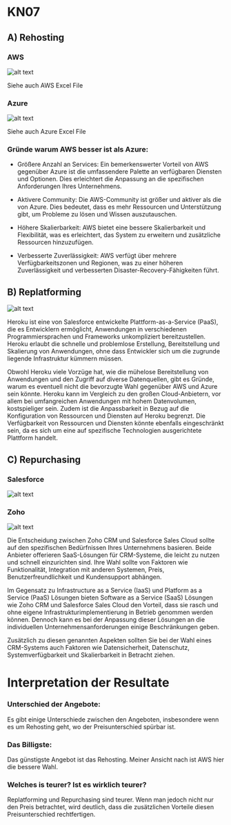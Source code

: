 # KN07

## A) Rehosting

### AWS
![alt text](https://github.com/duyminh-nguyen/TBZ_m346_mingu/blob/main/KN07/imgs/Amazon.png?raw=true)

Siehe auch AWS Excel File

### Azure
![alt text](https://github.com/duyminh-nguyen/TBZ_m346_mingu/blob/main/KN07/imgs/Azure.png?raw=true)

Siehe auch Azure Excel File

### Gründe warum AWS besser ist als Azure:

- Größere Anzahl an Services: Ein bemerkenswerter Vorteil von AWS gegenüber Azure ist die umfassendere Palette an verfügbaren Diensten und Optionen. Dies erleichtert die Anpassung an die spezifischen Anforderungen Ihres Unternehmens.

- Aktivere Community: Die AWS-Community ist größer und aktiver als die von Azure. Dies bedeutet, dass es mehr Ressourcen und Unterstützung gibt, um Probleme zu lösen und Wissen auszutauschen.

- Höhere Skalierbarkeit: AWS bietet eine bessere Skalierbarkeit und Flexibilität, was es erleichtert, das System zu erweitern und zusätzliche Ressourcen hinzuzufügen.

- Verbesserte Zuverlässigkeit: AWS verfügt über mehrere Verfügbarkeitszonen und Regionen, was zu einer höheren Zuverlässigkeit und verbesserten Disaster-Recovery-Fähigkeiten führt.

## B) Replatforming
![alt text](https://github.com/duyminh-nguyen/TBZ_m346_mingu/blob/main/KN07/imgs/Heroku.png?raw=true)

Heroku ist eine von Salesforce entwickelte Plattform-as-a-Service (PaaS), die es Entwicklern ermöglicht, Anwendungen in verschiedenen Programmiersprachen und Frameworks unkompliziert bereitzustellen. Heroku erlaubt die schnelle und problemlose Erstellung, Bereitstellung und Skalierung von Anwendungen, ohne dass Entwickler sich um die zugrunde liegende Infrastruktur kümmern müssen.

Obwohl Heroku viele Vorzüge hat, wie die mühelose Bereitstellung von Anwendungen und den Zugriff auf diverse Datenquellen, gibt es Gründe, warum es eventuell nicht die bevorzugte Wahl gegenüber AWS und Azure sein könnte. Heroku kann im Vergleich zu den großen Cloud-Anbietern, vor allem bei umfangreichen Anwendungen mit hohem Datenvolumen, kostspieliger sein. Zudem ist die Anpassbarkeit in Bezug auf die Konfiguration von Ressourcen und Diensten auf Heroku begrenzt. Die Verfügbarkeit von Ressourcen und Diensten könnte ebenfalls eingeschränkt sein, da es sich um eine auf spezifische Technologien ausgerichtete Plattform handelt.

## C) Repurchasing

### Salesforce
![alt text](https://github.com/duyminh-nguyen/TBZ_m346_mingu/blob/main/KN07/imgs/Salesforce.png?raw=true)

### Zoho
![alt text](https://github.com/duyminh-nguyen/TBZ_m346_mingu/blob/main/KN07/imgs/Zoho.png?raw=true)

Die Entscheidung zwischen Zoho CRM und Salesforce Sales Cloud sollte auf den spezifischen Bedürfnissen Ihres Unternehmens basieren. Beide Anbieter offerieren SaaS-Lösungen für CRM-Systeme, die leicht zu nutzen und schnell einzurichten sind. Ihre Wahl sollte von Faktoren wie Funktionalität, Integration mit anderen Systemen, Preis, Benutzerfreundlichkeit und Kundensupport abhängen.

Im Gegensatz zu Infrastructure as a Service (IaaS) und Platform as a Service (PaaS) Lösungen bieten Software as a Service (SaaS) Lösungen wie Zoho CRM und Salesforce Sales Cloud den Vorteil, dass sie rasch und ohne eigene Infrastrukturimplementierung in Betrieb genommen werden können. Dennoch kann es bei der Anpassung dieser Lösungen an die individuellen Unternehmensanforderungen einige Beschränkungen geben.

Zusätzlich zu diesen genannten Aspekten sollten Sie bei der Wahl eines CRM-Systems auch Faktoren wie Datensicherheit, Datenschutz, Systemverfügbarkeit und Skalierbarkeit in Betracht ziehen.


# Interpretation der Resultate

### Unterschied der Angebote:
Es gibt einige Unterschiede zwischen den Angeboten, insbesondere wenn es um Rehosting geht, wo der Preisunterschied spürbar ist.

### Das Billigste:
Das günstigste Angebot ist das Rehosting. Meiner Ansicht nach ist AWS hier die bessere Wahl.

### Welches is teurer? Ist es wirklich teurer?
Replatforming und Repurchasing sind teurer. Wenn man jedoch nicht nur den Preis betrachtet, wird deutlich, dass die zusätzlichen Vorteile diesen Preisunterschied rechtfertigen.
